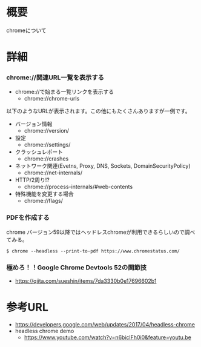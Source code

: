 # 概要
chromeについて

# 詳細

### chrome://関連URL一覧を表示する
- chrome://で始まる一覧リンクを表示する
  - chrome://chrome-urls


以下のようなURLが表示されます。この他にもたくさんありますが一例です。
- バージョン情報
  - chrome://version/
- 設定
  - chrome://settings/
- クラッシュレポート
  - chrome://crashes
- ネットワーク関連(Evetns, Proxy, DNS, Sockets, DomainSecurityPolicy)
  - chrome://net-internals/
- HTTP/2周り!?
  - chrome://process-internals/#web-contents
- 特殊機能を変更する場合
  - chrome://flags/


### PDFを作成する
chrome バージョン59以降ではヘッドレスchromeが利用できるらしいので調べてみる。
```
$ chrome --headless --print-to-pdf https://www.chromestatus.com/
```

### 極めろ！！Google Chrome Devtools 52の関節技
- https://qiita.com/sueshin/items/7da3330b0e17696602b1

# 参考URL
- https://developers.google.com/web/updates/2017/04/headless-chrome
- headless chrome demo
  - https://www.youtube.com/watch?v=n6biclFh0i0&feature=youtu.be
